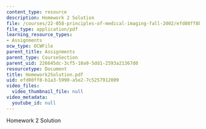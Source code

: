 ```yaml
---
content_type: resource
description: Homework 2 Solution
file: /courses/22-058-principles-of-medical-imaging-fall-2002/efd80ff8b1a35990a5e27c5257912009_Homework2Solution.pdf
file_type: application/pdf
learning_resource_types:
- Assignments
ocw_type: OCWFile
parent_title: Assignments
parent_type: CourseSection
parent_uid: 226645dc-3cf5-10a9-5dd1-2593a21367d0
resourcetype: Document
title: Homework2Solution.pdf
uid: efd80ff8-b1a3-5990-a5e2-7c5257912009
video_files:
  video_thumbnail_file: null
video_metadata:
  youtube_id: null
---
```

Homework 2 Solution

